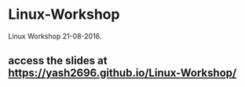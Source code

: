 # Linux-Workshop
Linux Workshop 21-08-2016.

## access the slides at https://yash2696.github.io/Linux-Workshop/
